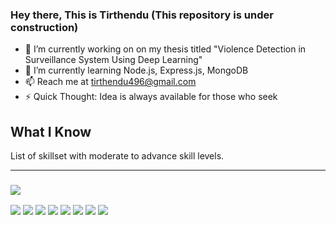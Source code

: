 ### Hey there, This is Tirthendu (This repository is under construction)



- 🔭 I’m currently working on on my thesis titled "Violence Detection in Surveillance System Using Deep Learning"
- 🌱 I’m currently learning Node.js, Express.js, MongoDB
- 📫 Reach me at tirthendu496@gmail.com
- ⚡ Quick Thought: Idea is always available for those who seek

<h2>What I Know</h2>

List of skillset with moderate to advance skill levels.
<hr>

<h3><img src="https://img.shields.io/badge/Programming%20Languages%20-lightgrey"></h3>

<span><img src="https://img.shields.io/badge/Python-3776AB?style=for-the-badge&logo=python&logoColor=white"><span>
<span><img src="https://img.shields.io/badge/Java-ED8B00?style=for-the-badge&logo=openjdk&logoColor=white"><span>
<span><img src="https://img.shields.io/badge/C-00599C?style=for-the-badge&logo=c&logoColor=white"><span>
<span><img src="https://img.shields.io/badge/C%2B%2B-00599C?style=for-the-badge&logo=c%2B%2B&logoColor=white"><span>
<span><img src="https://img.shields.io/badge/JavaScript-323330?style=for-the-badge&logo=javascript&logoColor=F7DF1E"><span>
<span><img src="https://img.shields.io/badge/PHP-777BB4?style=for-the-badge&logo=php&logoColor=white"><span>
<span><img src="https://img.shields.io/badge/CSS3-1572B6?style=for-the-badge&logo=css3&logoColor=white"><span>
<span><img src="https://img.shields.io/badge/Python-3776AB?style=for-the-badge&logo=python&logoColor=white"><span>
